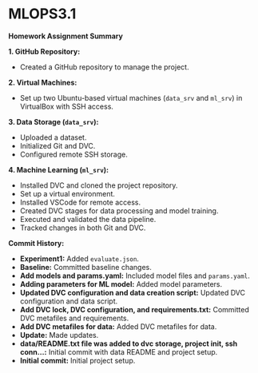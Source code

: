 # MLOPS3.1

**Homework Assignment Summary**

**1. GitHub Repository:**
- Created a GitHub repository to manage the project.

**2. Virtual Machines:**
- Set up two Ubuntu-based virtual machines (`data_srv` and `ml_srv`) in VirtualBox with SSH access.

**3. Data Storage (`data_srv`):**
- Uploaded a dataset.
- Initialized Git and DVC.
- Configured remote SSH storage.

**4. Machine Learning (`ml_srv`):**
- Installed DVC and cloned the project repository.
- Set up a virtual environment.
- Installed VSCode for remote access.
- Created DVC stages for data processing and model training.
- Executed and validated the data pipeline.
- Tracked changes in both Git and DVC.

**Commit History:**

- **Experiment1:** Added `evaluate.json`.
- **Baseline:** Committed baseline changes.
- **Add models and params.yaml:** Included model files and `params.yaml`.
- **Adding parameters for ML model:** Added model parameters.
- **Updated DVC configuration and data creation script:** Updated DVC configuration and data script.
- **Add DVC lock, DVC configuration, and requirements.txt:** Committed DVC metafiles and requirements.
- **Add DVC metafiles for data:** Added DVC metafiles for data.
- **Update:** Made updates.
- **data/README.txt file was added to dvc storage, project init, ssh conn…:** Initial commit with data README and project setup.
- **Initial commit:** Initial project setup.
